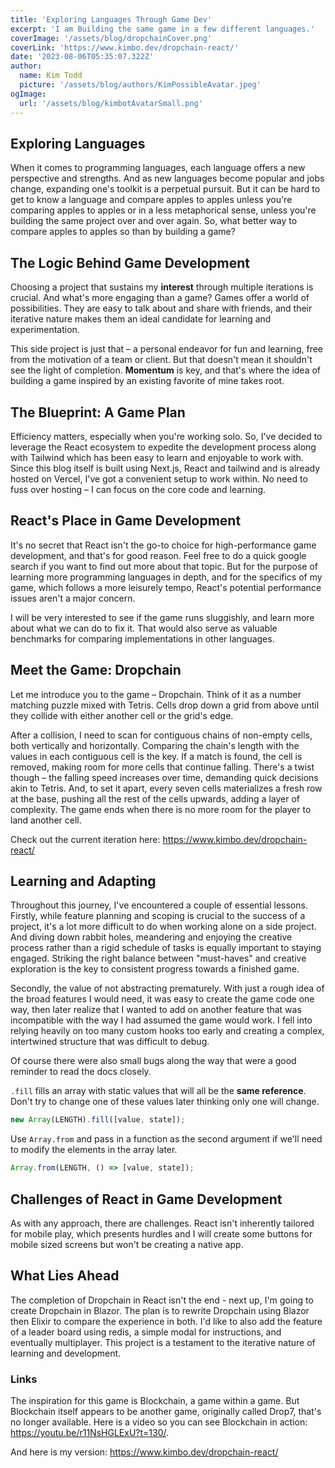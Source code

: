 ```yaml
---
title: 'Exploring Languages Through Game Dev'
excerpt: 'I am Building the same game in a few different languages.'
coverImage: '/assets/blog/dropchainCover.png'
coverLink: 'https://www.kimbo.dev/dropchain-react/'
date: '2023-08-06T05:35:07.322Z'
author:
  name: Kim Todd
  picture: '/assets/blog/authors/KimPossibleAvatar.jpeg'
ogImage:
  url: '/assets/blog/kimbotAvatarSmall.png'
---
```


## Exploring Languages

When it comes to programming languages, each language offers a new perspective and strengths. And as new languages become popular and jobs change, expanding one's toolkit is a perpetual pursuit. But it can be hard to get to know a language and compare apples to apples unless you're comparing apples to apples or in a less metaphorical sense, unless you're building the same project over and over again. So, what better way to compare apples to apples so than by building a game?

## The Logic Behind Game Development

Choosing a project that sustains my **interest** through multiple iterations is crucial. And what's more engaging than a game? Games offer a world of possibilities. They are easy to talk about and share with friends, and their iterative nature makes them an ideal candidate for learning and experimentation.

This side project is just that – a personal endeavor for fun and learning, free from the motivation of a team or client. But that doesn't mean it shouldn't see the light of completion. **Momentum** is key, and that's where the idea of building a game inspired by an existing favorite of mine takes root.

## The Blueprint: A Game Plan

Efficiency matters, especially when you're working solo. So, I've decided to leverage the React ecosystem to expedite the development process along with Tailwind which has been easy to learn and enjoyable to work with. Since this blog itself is built using Next.js, React and tailwind and is already hosted on Vercel, I've got a convenient setup to work within. No need to fuss over hosting – I can focus on the core code and learning.

## React's Place in Game Development

It's no secret that React isn't the go-to choice for high-performance game development, and that's for good reason. Feel free to do a quick google search if you want to find out more about that topic. But for the purpose of learning more programming languages in depth, and for the specifics of my game, which follows a more leisurely tempo, React's potential performance issues aren't a major concern.

I will be very interested to see if the game runs sluggishly, and learn more about what we can do to fix it. That would also serve as valuable benchmarks for comparing implementations in other languages.

## Meet the Game: Dropchain

Let me introduce you to the game – Dropchain. Think of it as a number matching puzzle mixed with Tetris. Cells drop down a grid from above until they collide with either another cell or the grid's edge.

After a collision, I need to scan for contiguous chains of non-empty cells, both vertically and horizontally. Comparing the chain's length with the values in each contiguous cell is the key. If a match is found, the cell is removed, making room for more cells that continue falling. There's a twist though – the falling speed increases over time, demanding quick decisions akin to Tetris. And, to set it apart, every seven cells materializes a fresh row at the base, pushing all the rest of the cells upwards, adding a layer of complexity. The game ends when there is no more room for the player to land another cell.

Check out the current iteration here: <https://www.kimbo.dev/dropchain-react/>

## Learning and Adapting

Throughout this journey, I've encountered a couple of essential lessons. Firstly, while feature planning and scoping is crucial to the success of a project, it's a lot more difficult to do when working alone on a side project. And diving down rabbit holes, meandering and enjoying the creative process rather than a rigid schedule of tasks is equally important to staying engaged. Striking the right balance between "must-haves" and creative exploration is the key to consistent progress towards a finished game.

Secondly, the value of not abstracting prematurely. With just a rough idea of the broad features I would need, it was easy to create the game code one way, then later realize that I wanted to add on another feature that was incompatible with the way I had assumed the game would work. I fell into relying heavily on too many custom hooks too early and creating a complex, intertwined structure that was difficult to debug.

Of course there were also small bugs along the way that were a good reminder to read the docs closely.

`.fill` fills an array with static values that will all be the **same reference**. Don't try to change one of these values later thinking only one will change.

```js
new Array(LENGTH).fill([value, state]);
```

Use `Array.from` and pass in a function as the second argument if we'll need to modify the elements in the array later.

```js
Array.from(LENGTH, () => [value, state]);
```

## Challenges of React in Game Development

As with any approach, there are challenges. React isn't inherently tailored for mobile play, which presents hurdles and I will create some buttons for mobile sized screens but won't be creating a native app.

## What Lies Ahead

The completion of Dropchain in React isn't the end - next up, I'm going to create Dropchain in Blazor. The plan is to rewrite Dropchain using Blazor then Elixir to compare the experience in both. I'd like to also add the feature of a leader board using redis, a simple modal for instructions, and eventually multiplayer. This project is a testament to the iterative nature of learning and development.

### Links

The inspiration for this game is Blockchain, a game within a game. But Blockchain itself appears to be another game, originally called Drop7, that's no longer available. Here is a video so you can see Blockchain in action: <https://youtu.be/r11NsHGLExU?t=130/>.

And here is my version: <https://www.kimbo.dev/dropchain-react/>
